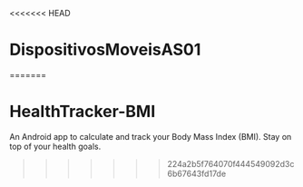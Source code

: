 <<<<<<< HEAD
# DispositivosMoveisAS01
=======
# HealthTracker-BMI
An Android app to calculate and track your Body Mass Index (BMI). Stay on top of your health goals.
>>>>>>> 224a2b5f764070f444549092d3c6b67643fd17de
